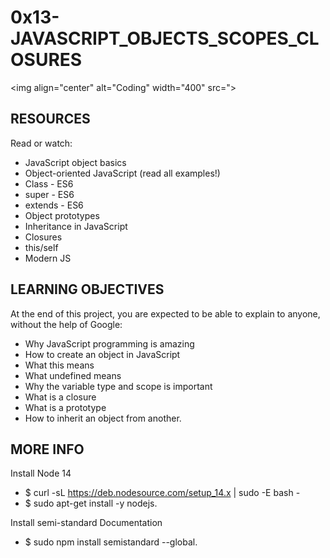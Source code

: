 # 0x13-JAVASCRIPT_OBJECTS_SCOPES_CLOSURES

<img align="center" alt="Coding" width="400" src=">

## RESOURCES
Read or watch:

- JavaScript object basics
- Object-oriented JavaScript (read all examples!)
- Class - ES6
- super - ES6
- extends - ES6
- Object prototypes
- Inheritance in JavaScript
- Closures
- this/self
- Modern JS

## LEARNING OBJECTIVES
At the end of this project, you are expected to be able to explain to anyone, without the help of Google:

- Why JavaScript programming is amazing
- How to create an object in JavaScript
- What this means
- What undefined means
- Why the variable type and scope is important
- What is a closure
- What is a prototype
- How to inherit an object from another.

## MORE INFO

Install Node 14
- $ curl -sL https://deb.nodesource.com/setup_14.x | sudo -E bash -
- $ sudo apt-get install -y nodejs.

Install semi-standard
Documentation

- $ sudo npm install semistandard --global.

